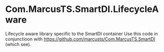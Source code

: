 # Com.MarcusTS.SmartDI.LifecycleAware
Lifecycle aware library specific to the SmartDI container
Use this code in conjunctioon with https://github.com/marcusts/Com.MarcusTS.SmartDI (which see).
